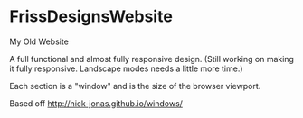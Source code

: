 FrissDesignsWebsite
===================

My Old Website

A full functional and almost fully responsive design. (Still working on making it fully responsive. Landscape modes 
needs a little more time.)

Each section is a "window" and is the size of the browser viewport. 

Based off http://nick-jonas.github.io/windows/ 
